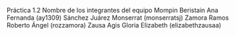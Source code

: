 Práctica 1.2
Nombre de los integrantes del equipo 
Mompin Beristain Ana Fernanda (ay1309) 
Sánchez Juárez Monserrat (monserratsj) 
Zamora Ramos Roberto Ángel (rozzamora) 
Zausa Agis Gloria Elizabeth (elizabethzausaa)